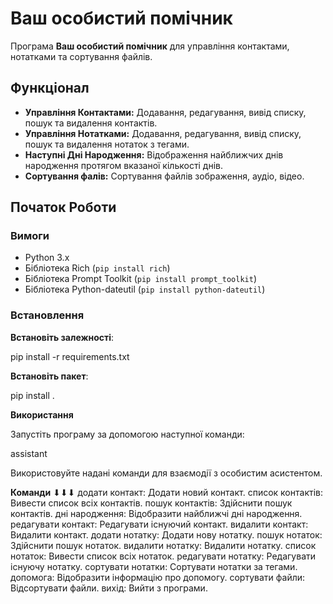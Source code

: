 # Ваш особистий помічник

Програма **Ваш особистий помічник** для управління контактами, нотатками та сортування файлів.

## Функціонал

- **Управління Контактами:** Додавання, редагування, вивід списку, пошук та видалення контактів.
- **Управління Нотатками:** Додавання, редагування, вивід списку, пошук та видалення нотаток з тегами.
- **Наступні Дні Народження:** Відображення найближчих днів народження протягом вказаної кількості днів.
- **Сортування фалів:** Сортування файлів зображення, аудіо, відео.

## Початок Роботи

### Вимоги

- Python 3.x
- Бібліотека Rich (`pip install rich`)
- Бібліотека Prompt Toolkit (`pip install prompt_toolkit`)
- Бібліотека Python-dateutil (`pip install python-dateutil`)

### Встановлення

**Встановіть залежності**:

pip install -r requirements.txt

**Встановіть пакет**:

pip install .

**Використання**

Запустіть програму за допомогою наступної команди:

assistant

Використовуйте надані команди для взаємодії з особистим асистентом.

**Команди**
⬇︎⬇︎⬇︎
додати контакт: Додати новий контакт.
список контактів: Вивести список всіх контактів.
пошук контактів: Здійснити пошук контактів.
дні народження: Відобразити найближчі дні народження.
редагувати контакт: Редагувати існуючий контакт.
видалити контакт: Видалити контакт.
додати нотатку: Додати нову нотатку.
пошук нотаток: Здійснити пошук нотаток.
видалити нотатку: Видалити нотатку.
список нотаток: Вивести список всіх нотаток.
редагувати нотатку: Редагувати існуючу нотатку.
сортувати нотатки: Сортувати нотатки за тегами.
допомога: Відобразити інформацію про допомогу.
сортувати файли: Відсортувати файли.
вихід: Вийти з програми.
